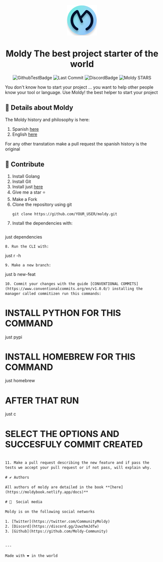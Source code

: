 <div align="center">
  <p>
    <img width="100" src="./assets/icon.png">
  </p>
  <h1>Moldy The best project starter of the world</h1>
</div>

<div align="center">

![GithubTestBadge](https://img.shields.io/github/workflow/status/Moldy-Community/moldy/Go?label=Tests&logo=github)
![Last Commit](https://img.shields.io/github/last-commit/Moldy-Community/moldy)
![DiscordBadge](https://img.shields.io/discord/842085043777831012?logo=discord&logoColor=white)
![Moldy STARS](https://img.shields.io/github/stars/Moldy-Community/moldy?style=social)

</div>

You don't know how to start your project ... you want to help other people know your tool or language. Use Moldy! the best helper to start your project
<br>

## 📃 Details about Moldy

The Moldy history and philosophy is here:

1. Spanish [here](./docs/history/HISTORY_ES.md)
2. English [here](./docs/history/HISTORY_EN.md)

For any other transtation make a pull request the spanish history is the original

## 🧐 Contribute
1. Install Golang
2. Install Git
3. Install just [here](https://github.com/casey/just)
4. Give me a star ⭐
5. Make a Fork
6. Clone the repository using git
   ```
   git clone https://github.com/YOUR_USER/moldy.git
   ```
7. Install the dependencies with:
   ```
  just dependencies 
   ```
8. Run the CLI with:
   ```
   just r -h
   ```
9. Make a new branch:
   ```
   just b new-feat
   ```
10. Commit your changes with the guide [CONVENTIONAL COMMITS](https://www.conventionalcommits.org/en/v1.0.0/) installing the manager called commitizen run this commands:
```
# INSTALL PYTHON FOR THIS COMMAND

just pypi

# INSTALL HOMEBREW FOR THIS COMMAND

just homebrew

# AFTER THAT RUN

just c

# SELECT THE OPTIONS AND SUCCESFULY COMMIT CREATED

```

11. Make a pull request describing the new feature and if pass the tests we accept your pull request or if not pass, will explain why.

# ✔️ Authors

All authors of moldy are detailed in the book **[here](https://moldybook.netlify.app/docs)**

# 📱  Social media

Moldy is on the following social networks

1. [Twitter](https://twitter.com/CommunityMoldy)
2. [Discord](https://discord.gg/2uwzhmJdfw)
3. [Github](https://github.com/Moldy-Community)


---

Made with ❤️ in the world
